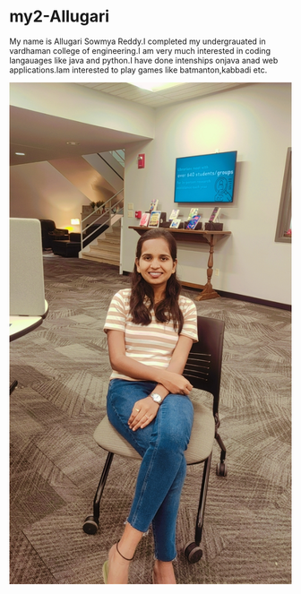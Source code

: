 # my2-Allugari
My name is Allugari Sowmya Reddy.I completed my undergrauated in vardhaman college of engineering.I am very much interested in coding langauages like java and python.I have done intenships onjava anad web applications.Iam interested to play games like batmanton,kabbadi etc.

![Photo](https://github.com/allugarisowmya/my2-Allugari/blob/main/sowmya.jpg)